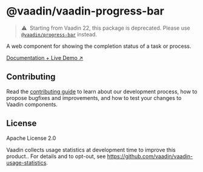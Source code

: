 # @vaadin/vaadin-progress-bar

> ⚠️&nbsp; Starting from Vaadin 22, this package is deprecated.
> Please use [`@vaadin/progress-bar`](https://www.npmjs.com/package/@vaadin/progress-bar) instead.

A web component for showing the completion status of a task or process.

[Documentation + Live Demo ↗](https://vaadin.com/docs/latest/ds/components/progress-bar)

## Contributing

Read the [contributing guide](https://vaadin.com/docs/latest/guide/contributing/overview) to learn about our development process, how to propose bugfixes and improvements, and how to test your changes to Vaadin components.

## License

Apache License 2.0

Vaadin collects usage statistics at development time to improve this product..
For details and to opt-out, see https://github.com/vaadin/vaadin-usage-statistics.
